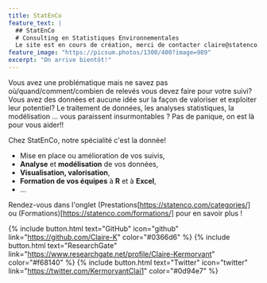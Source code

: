```yaml
---
title: StatEnCo
feature_text: |
  ## StatEnCo
  # Consulting en Statistiques Environnementales
  Le site est en cours de création, merci de contacter claire@statenco.com pour tous renseignements
feature_image: "https://picsum.photos/1300/400?image=989"
excerpt: "On arrive bientôt!"
---
```


Vous avez une problématique mais ne savez pas où/quand/comment/combien de relevés vous devez faire pour votre suivi? Vous avez des données et aucune idée sur la façon de valoriser et exploiter leur potentiel? Le traitement de données, les analyses statistiques, la modélisation ... vous paraissent insurmontables ? Pas de panique, on est là pour vous aider!!

Chez StatEnCo, notre spécialité c'est la donnée! 

 - Mise en place ou amélioration de vos suivis,
 - **Analyse** et **modélisation** de vos données,
 - **Visualisation, valorisation**,
 - **Formation de vos équipes** à **R** et à **Excel**,  
 - ...


Rendez-vous dans l'onglet (Prestations[https://statenco.com/categories/] ou (Formations)[https://statenco.com/formations/] pour en savoir plus ! 



{% include button.html text="GitHub" icon="github" link="https://github.com/Claire-K" color="#0366d6" %} {% include button.html text="ResearchGate" link="https://www.researchgate.net/profile/Claire-Kermorvant" color="#f68140" %} {% include button.html text="Twitter" icon="twitter" link="https://twitter.com/KermorvantClai1" color="#0d94e7" %} 


